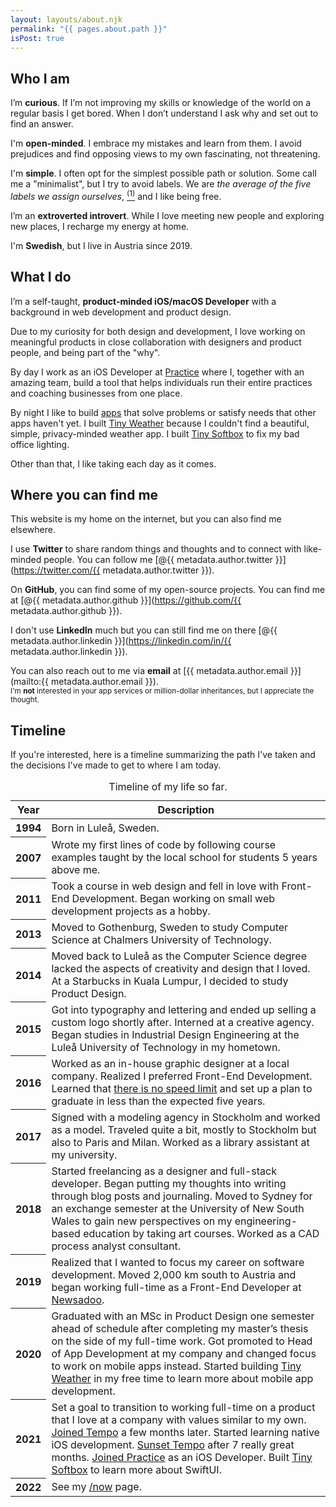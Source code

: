 ```yaml
---
layout: layouts/about.njk
permalink: "{{ pages.about.path }}"
isPost: true
---
```


## Who I am

I’m **curious**. If I’m not improving my skills or knowledge of the world on a regular basis I get bored. When I don’t understand I ask why and set out to find an answer.

I'm **open-minded**. I embrace my mistakes and learn from them. I avoid prejudices and find opposing views to my own fascinating, not threatening.

I'm **simple**. I often opt for the simplest possible path or solution. Some call me a "minimalist", but I try to avoid labels. We are _the average of the five labels we assign ourselves_, <a class="subhead foreground-tertiary" href="/{{ pages.lessons.path }}239" aria-label="Go to reference"><sup>(1)</sup></a> and I like being free.

I’m an **extroverted introvert**. While I love meeting new people and exploring new places, I recharge my energy at home.

I'm **Swedish**, but I live in Austria since 2019.

## What I do

I’m a self-taught, **product-minded iOS/macOS Developer** with a background in web development and product design.

Due to my curiosity for both design and development, I love working on meaningful products in close collaboration with designers and product people, and being part of the "why".

By day I work as an iOS Developer at [Practice](https://practice.do) where I, together with an amazing team, build a tool that helps individuals run their entire practices and coaching businesses from one place.

By night I like to build [apps](/apps/) that solve problems or satisfy needs that other apps haven't yet. I built [Tiny Weather](/apps/tiny-weather/) because I couldn't find a beautiful, simple, privacy-minded weather app. I built [Tiny Softbox](/apps/tiny-softbox/) to fix my bad office lighting.

Other than that, I like taking each day as it comes.

## Where you can find me

This website is my home on the internet, but you can also find me elsewhere.

I use **Twitter** to share random things and thoughts and to connect with like-minded people. You can follow me [@{{ metadata.author.twitter }}](https://twitter.com/{{ metadata.author.twitter }}).

On **GitHub**, you can find some of my open-source projects. You can find me at [@{{ metadata.author.github }}](https://github.com/{{ metadata.author.github }}).

I don't use **LinkedIn** much but you can still find me on there [@{{ metadata.author.linkedin }}](https://linkedin.com/in/{{ metadata.author.linkedin }}).

You can also reach out to me via **email** at [{{ metadata.author.email }}](mailto:{{ metadata.author.email }}). \
<small>I'm **not** interested in your app services or million-dollar inheritances, but I appreciate the thought.</small>

## Timeline

If you're interested, here is a timeline summarizing the path I've taken and the decisions I've made to get to where I am today.

<table id="timeline">
	<caption class="hidden">Timeline of my life so far.</caption>
	<thead class="hidden">
		<tr>
			<th>Year</th>
			<th>Description</th>
		</tr>
	</thead>
	<tbody>
		<tr>
			<th>1994</th>
			<td>Born in Luleå, Sweden.</td>
		</tr>
		<tr>
			<th>2007</th>
			<td>Wrote my first lines of code by following course examples taught by the local school for students 5 years above me.</td>
		</tr>
		<tr>
			<th>2011</th>
			<td>Took a course in web design and fell in love with Front-End Development. Began working on small web development projects as a hobby.</td>
		</tr>
		<tr>
			<th>2013</th>
			<td>Moved to Gothenburg, Sweden to study Computer Science at Chalmers University of Technology.</td>
		</tr>
		<tr>
			<th>2014</th>
			<td>Moved back to Luleå as the Computer Science degree lacked the aspects of creativity and design that I loved. At a Starbucks in Kuala Lumpur, I decided to study Product Design.</td>
		</tr>
		<tr>
			<th>2015</th>
			<td>Got into typography and lettering and ended up selling a custom logo shortly after. Interned at a creative agency. Began studies in Industrial Design Engineering at the Luleå University of Technology in my hometown.</td>
		</tr>
		<tr>
			<th>2016</th>
			<td>Worked as an in-house graphic designer at a local company. Realized I preferred Front-End Development. Learned that <a href="https://sive.rs/kimo">there is no speed limit</a> and set up a plan to graduate in less than the expected five years.</td>
		</tr>
		<tr>
			<th>2017</th>
			<td>Signed with a modeling agency in Stockholm and worked as a model. Traveled quite a bit, mostly to Stockholm but also to Paris and Milan. Worked as a library assistant at my university.</td>
		</tr>
		<tr>
			<th>2018</th>
			<td>Started freelancing as a designer and full-stack developer. Began putting my thoughts into writing through blog posts and journaling. Moved to Sydney for an exchange semester at the University of New South Wales to gain new perspectives on my engineering-based education by taking art courses. Worked as a CAD process analyst consultant.</td>
		</tr>
		<tr>
			<th>2019</th>
			<td>Realized that I wanted to focus my career on software development. Moved 2,000 km south to Austria and began working full-time as a Front-End Developer at <a href="https://newsadoo.com">Newsadoo</a>.</td>
		</tr>
		<tr>
			<th>2020</th>
			<td>Graduated with an MSc in Product Design one semester ahead of schedule after completing my master’s thesis on the side of my full-time work. Got promoted to Head of App Development at my company and changed focus to work on mobile apps instead. Started building <a href="/apps/tiny-weather/">Tiny Weather</a> in my free time to learn more about mobile app development.</td>
		</tr>
		<tr>
			<th>2021</th>
			<td>Set a goal to transition to working full-time on a product that I love at a company with values similar to my own. <a href="/blog/joining-tempo/">Joined Tempo</a> a few months later. Started learning native iOS development. <a href="/blog/sunsetting-tempo/">Sunset Tempo</a> after 7 really great months. <a href="/blog/joining-practice/">Joined Practice</a> as an iOS Developer. Built <a href="/apps/tiny-softbox/">Tiny Softbox</a> to learn more about SwiftUI.</td>
		</tr>
		<tr>
			<th>2022</th>
			<td>See my <a href="/now">/now</a> page.</td>
		</tr>
	</tbody>
</table>
